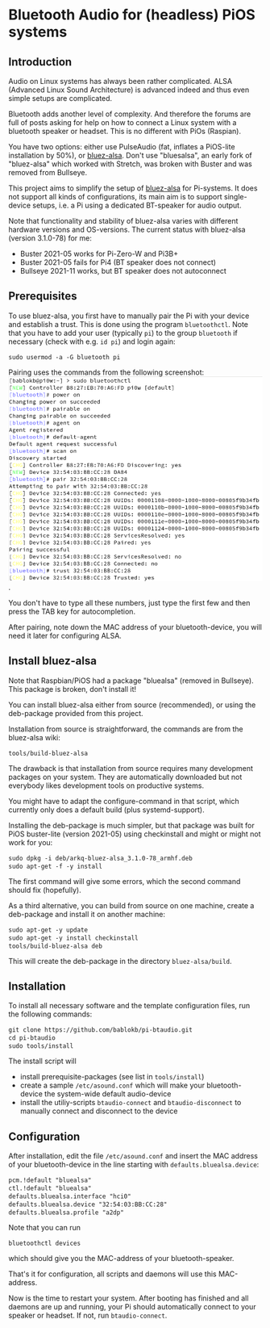 Bluetooth Audio for (headless) PiOS systems
===========================================

Introduction
------------

Audio on Linux systems has always been rather complicated. ALSA (Advanced
Linux Sound Architecture) is advanced indeed and thus even simple
setups are complicated.

Bluetooth adds another level of complexity. And therefore the forums are
full of posts asking for help on how to connect a Linux system with a
bluetooth speaker or headset. This is no different with PiOs (Raspian).

You have two options: either use PulseAudio (fat, inflates a PiOS-lite
installation by 50%), or [bluez-alsa](https://github.com/Arkq/bluez-alsa).
Don't use "bluesalsa", an early fork of "bluez-alsa" which worked with
Stretch, was broken with Buster and was removed from Bullseye. 

This project aims to simplify the setup of
[bluez-alsa](https://github.com/Arkq/bluez-alsa) for Pi-systems. It
does not support all kinds of configurations, its main aim is to support
single-device setups, i.e. a Pi using a dedicated BT-speaker for audio
output.

Note that functionality and stability of bluez-alsa varies with different
hardware versions and OS-versions. The current status with
bluez-alsa (version 3.1.0-78) for me:

  - Buster   2021-05 works for Pi-Zero-W and Pi3B+
  - Buster   2021-05 fails for Pi4 (BT speaker does not connect)
  - Bullseye 2021-11 works, but BT speaker does not autoconnect


Prerequisites
-------------

To use bluez-alsa, you first have to manually pair the Pi with your device
and establish a trust. This is done using the program `bluetoothctl`. Note
that you have to add your user (typically `pi`) to the group `bluetooth`
if necessary (check with e.g. `id pi`) and login again:

    sudo usermod -a -G bluetooth pi

Pairing uses the commands from the following screenshot:
![](images/pairing.png "pairing the device and establishing trust").

You don't have to type all these numbers, just type the first few and then press
the TAB key for autocompletion.

After pairing, note down the MAC address of your bluetooth-device, you will
need it later for configuring ALSA.


Install bluez-alsa
------------------

Note that Raspbian/PiOS had a package "bluealsa" (removed in Bullseye).
This package is broken, don't install it!

You can install bluez-alsa either from source (recommended),
or using the deb-package provided from this project.

Installation from source is straightforward, the commands are from the
bluez-alsa wiki:

    tools/build-bluez-alsa

The drawback is that installation from source requires many development
packages on your system. They are automatically downloaded but not
everybody likes development tools on productive systems.

You might have to adapt the configure-command in that script, which
currently only does a default build (plus systemd-support).

Installing the deb-package is much simpler, but that package was built for
PiOS buster-lite (version 2021-05) using checkinstall and might or might
not work for you:

    sudo dpkg -i deb/arkq-bluez-alsa_3.1.0-78_armhf.deb
    sudo apt-get -f -y install

The first command will give some errors, which the second command should
fix (hopefully).

As a third alternative, you can build from source on one machine, create
a deb-package and install it on another machine:

    sudo apt-get -y update
    sudo apt-get -y install checkinstall
    tools/build-bluez-alsa deb

This will create the deb-package in the directory `bluez-alsa/build`.


Installation
------------

To install all necessary software and the template configuration files, run
the following commands:

    git clone https://github.com/bablokb/pi-btaudio.git
    cd pi-btaudio
    sudo tools/install

The install script will

  - install prerequisite-packages (see list in `tools/install`)
  - create a sample `/etc/asound.conf` which will make your bluetooth-device
    the system-wide default audio-device
  - install the utiliy-scripts `btaudio-connect` and `btaudio-disconnect`
    to manually connect and disconnect to the device


Configuration
-------------

After installation, edit the file `/etc/asound.conf` and insert the MAC
address of your bluetooth-device in the line starting with
`defaults.bluealsa.device`:

    pcm.!default "bluealsa"
    ctl.!default "bluealsa"
    defaults.bluealsa.interface "hci0"
    defaults.bluealsa.device "32:54:03:BB:CC:28"
    defaults.bluealsa.profile "a2dp"

Note that you can run

    bluetoothctl devices

which should give you the MAC-address of your bluetooth-speaker.

That's it for configuration, all scripts and daemons will use this MAC-address.

Now is the time to restart your system. After booting has finished and all
daemons are up and running, your Pi should automatically connect to your
speaker or headset. If not, run `btaudio-connect`.
